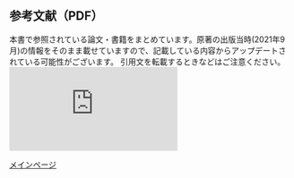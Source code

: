 <html lang="ja">
<head>
    <meta charset="UTF-8">
    <title>PDFの埋め込み表示</title>
    <style>
        .iframe-wrap iframe {
            aspect-ratio: 16 / 9;
            width: 100%;
            height: 100%;
            border: none;
        }
        .iframe-wrap {
            position: relative;
            width: 100%;
            padding-top: 56.25%; /* 16:9のアスペクト比 */
        }
        /*iframe {
            position: absolute;
            top: 0;
            left: 0;
        } */
    </style>
</head>
<body>

<h2>参考文献（PDF）</h2>
本書で参照されている論文・書籍をまとめています。原著の出版当時(2021年9月)の情報をそのまま載せていますので、記載している内容からアップデートされている可能性がございます。
引用文を転載するときなどはご注意ください。

<!--CSV形式でもご用意しておりますのでご自由にお使いください(<a href="" target="_blank">CSV形式はこちら</a>)。-->
<!-- PDFファイルの埋め込み表示 -->
<!-- <div class="iframe-wrap"> -->
<iframe src="http://docs.google.com/gview?embedded=true&url=https://deeplearning-on-graphs.github.io/References.pdf", frameborder="0"></iframe>
<!--<iframe src="https://deeplearning-on-graphs.github.io/References.pdf"></iframe>-->
<!--</div> -->
</body>
</html>


[メインページ](index.markdown)
